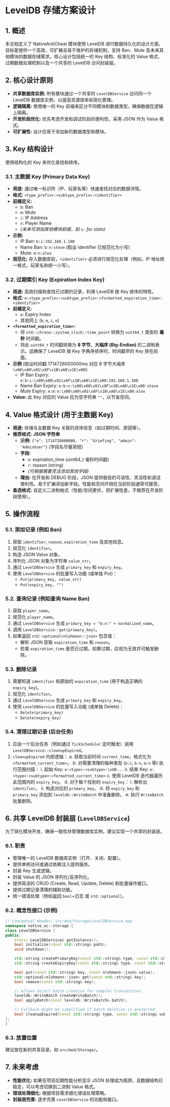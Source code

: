 # LevelDB 存储方案设计

## 1. 概述

本文档定义了 NativeAntiCheat 模块使用 LevelDB 进行数据持久化的设计方案。目标是提供一个高效、可扩展且易于维护的存储机制，支持 Ban、Mute 及未来其他模块的数据存储需求。核心设计包括统一的 Key 结构、标准化的 Value 格式、过期数据处理机制以及一个共享的 LevelDB 访问封装层。

## 2. 核心设计原则

*   **共享数据库实例:** 所有模块通过一个共享的 `LevelDBService` 访问同一个 LevelDB 数据库实例，以提高资源效率和简化管理。
*   **逻辑隔离:** 使用唯一的 Key 前缀来区分不同模块和数据类型，确保数据在逻辑上隔离。
*   **开发阶段优化:** 优先考虑开发和调试阶段的便利性，采用 JSON 作为 Value 格式。
*   **可扩展性:** 设计应易于添加新的数据类型和模块。

## 3. Key 结构设计

使用结构化的 Key 来优化查找和排序。

### 3.1. 主数据 Key (Primary Data Key)

*   **用途:** 通过唯一标识符（IP、玩家名等）快速查找对应的数据详情。
*   **格式:** `<type_prefix>:<subtype_prefix>:<identifier>`
*   **前缀定义:**
    *   `b`: Ban
    *   `m`: Mute
    *   `i`: IP Address
    *   `n`: Player Name
    *   *(未来可添加其他模块前缀，如 `s:` for stats)*
*   **示例:**
    *   IP Ban: `b:i:192.168.1.100`
    *   Name Ban: `b:n:steve` (假设 identifier 已规范化为小写)
    *   Mute: `m:n:alex`
*   **规范化:** 存入数据库前，`<identifier>` 必须进行规范化处理（例如，IP 地址统一格式，玩家名称统一小写）。

### 3.2. 过期索引 Key (Expiration Index Key)

*   **用途:** 高效扫描和查找已过期的记录，利用 LevelDB 按 Key 排序的特性。
*   **格式:** `e:<type_prefix>:<subtype_prefix>:<formatted_expiration_time>:<identifier>`
*   **前缀定义:**
    *   `e`: Expiry Index
    *   其他同上 (`b`, `m`, `i`, `n`)
*   **`<formatted_expiration_time>`:**
    *   将 `std::chrono::system_clock::time_point` 转换为 `uint64_t` 类型的 **毫秒** 时间戳。
    *   将此 `uint64_t` 时间戳转换为 **8 字节、大端序 (Big-Endian)** 的二进制表示。这确保了 LevelDB 按 Key 字典序排序时，时间戳早的 Key 排在前面。
*   **示例** (假设时间戳 1714728000000ms 对应 8 字节大端序 `\x00\x00\x01\x8F\x1B\xA8\x1E\x00`):
    *   IP Ban Expiry: `e:b:i:\x00\x00\x01\x8F\x1B\xA8\x1E\x00:192.168.1.100`
    *   Name Ban Expiry: `e:b:n:\x00\x00\x01\x8F\x1B\xA8\x1E\x00:steve`
    *   Mute Expiry: `e:m:n:\x00\x00\x01\x8F\x1B\xA8\x1E\x00:alex`
*   **Value:** 此 Key 对应的 Value 应为空字符串 `""`，以节省空间。

## 4. Value 格式设计 (用于主数据 Key)

*   **用途:** 存储与主数据 Key 关联的具体信息（如过期时间、原因等）。
*   **推荐格式:** **JSON 字符串**
    *   **示例:** `{"e": 1714728000000, "r": "Griefing", "admin": "AdminUser"}` (字段名尽量简短)
    *   **字段:**
        *   `e`: expiration\_time (uint64_t 毫秒时间戳)
        *   `r`: reason (string)
        *   *(可根据需要灵活添加其他字段)*
    *   **理由:** 在开发和 DEBUG 阶段，JSON 提供极佳的可读性、灵活性和调试便利性。易于扩展添加新字段。性能和空间开销在当前阶段通常可接受。
*   **备选格式:** 自定义二进制格式（性能/空间更优，但扩展性差，不推荐在开发阶段使用）。

## 5. 操作流程

### 5.1. 添加记录 (例如 Ban)

1.  获取 `identifier`, `reason`, `expiration_time` 及其他信息。
2.  规范化 `identifier`。
3.  构造 JSON Value 对象。
4.  序列化 JSON 对象为字符串 `value_str`。
5.  通过 `LevelDBService` 生成 `primary_key` 和 `expiry_key`。
6.  使用 `LevelDBService` 的批量写入功能 (或单独 Put)：
    *   `Put(primary_key, value_str)`
    *   `Put(expiry_key, "")`

### 5.2. 查询记录 (例如查询 Name Ban)

1.  获取 `player_name`。
2.  规范化 `player_name`。
3.  通过 `LevelDBService` 生成 `primary_key = "b:n:" + normalized_name`。
4.  调用 `LevelDBService::get(primary_key)`。
5.  如果返回 `std::optional<nlohmann::json>` 包含值：
    *   解析 JSON 获取 `expiration_time` 和 `reason`。
    *   检查 `expiration_time` 是否已过期。如果过期，应视为无效并可触发删除。

### 5.3. 删除记录

1.  需要知道 `identifier` 和原始的 `expiration_time` (用于构造正确的 `expiry_key`)。
2.  规范化 `identifier`。
3.  通过 `LevelDBService` 生成 `primary_key` 和 `expiry_key`。
4.  使用 `LevelDBService` 的批量写入功能 (或单独 Delete)：
    *   `Delete(primary_key)`
    *   `Delete(expiry_key)`

### 5.4. 清理过期记录 (后台任务)

1.  应由一个后台任务（例如通过 `TickScheduler` 定时触发）调用 `LevelDBService::cleanupExpired`。
2.  `cleanupExpired` 内部逻辑：
    a.  获取当前时间 `current_time`，格式化为 `<formatted_current_time>`。
    b.  对需要清理的每种类型 (`b:i`, `b:n`, `m:n` 等) 执行范围扫描：
        i.  起始 Key: `e:<type>:<subtype>:\x00...`
        ii. 结束 Key: `e:<type>:<subtype>:<formatted_current_time>`
    c.  使用 LevelDB 迭代器遍历此范围内的 `expiry_key`。
    d.  对于每个找到的 `expiry_key`：
        i.  解析出 `identifier`。
        ii. 构造对应的 `primary_key`。
        iii. 将 `expiry_key` 和 `primary_key` 添加到 `leveldb::WriteBatch` 中准备删除。
    e.  执行 `WriteBatch` 批量删除。

## 6. 共享 LevelDB 封装层 (`LevelDBService`)

为了简化模块开发、确保一致性并管理数据库实例，建议实现一个共享的封装层。

### 6.1. 职责

*   管理唯一的 LevelDB 数据库实例（打开、关闭、配置）。
*   提供单例访问或通过依赖注入提供服务。
*   封装 Key 生成逻辑。
*   封装 Value 的 JSON 序列化/反序列化。
*   提供简洁的 CRUD (Create, Read, Update, Delete) 和批量操作接口。
*   提供过期记录清理的辅助功能。
*   统一错误处理（例如返回 `bool`+日志 或 `std::optional`）。

### 6.2. 概念性接口 (示例)

```c++
// Conceptual Header: src/mod/Storage/LevelDBService.hpp
namespace native_ac::storage {
class LevelDBService {
public:
    static LevelDBService& getInstance();
    bool initialize(const std::string& path);
    void shutdown();

    std::string createPrimaryKey(const std::string& type, const std::string& subtype, const std::string& identifier);
    std::string createExpiryKey(const std::string& type, const std::string& subtype, const std::string& identifier, const std::chrono::system_clock::time_point& expiration);

    bool put(const std::string& key, const nlohmann::json& value);
    std::optional<nlohmann::json> get(const std::string& key);
    bool remove(const std::string& key);

    // Allows direct batch creation for complex transactions
    leveldb::WriteBatch createWriteBatch(); 
    bool applyBatch(const leveldb::WriteBatch& batch);

    // Callback might be simplified if batch deletion is preferred
    bool cleanupExpired(const std::string& type, const std::string& subtype, leveldb::WriteBatch& batchToDelete); 
};
}
```

### 6.3. 放置位置

建议放在新的共享目录，如 `src/mod/Storage/`。

## 7. 未来考虑

*   **性能优化:** 如果在项目后期性能分析显示 JSON 处理成为瓶颈，且数据结构已稳定，可以考虑切换到二进制 Value 格式。
*   **错误处理细化:** 根据项目需求细化错误处理策略。
*   **封装层完善:** 逐步完善 `LevelDBService` 的功能和接口。